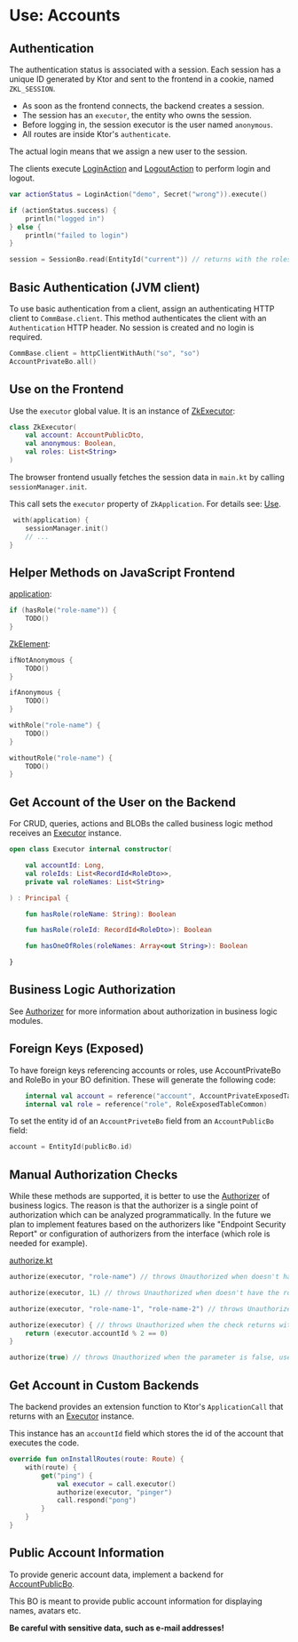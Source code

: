 # Use: Accounts

## Authentication

The authentication status is associated with a session. Each session has a unique ID generated by Ktor and sent to the
frontend in a cookie, named `ZKL_SESSION`.

* As soon as the frontend connects, the backend creates a session.
* The session has an `executor`, the entity who owns the session.
* Before logging in, the session executor is the user named `anonymous`.
* All routes are inside Ktor's `authenticate`.

The actual login means that we assign a new user to the session.

The clients execute [LoginAction](../../../../../lib/accounts/src/commonMain/kotlin/zakadabar/lib/accounts/data/LoginAction.kt)
and [LogoutAction](../../../../../lib/accounts/src/commonMain/kotlin/zakadabar/lib/accounts/data/LogoutAction.kt) 
to perform login and logout.

```kotlin
var actionStatus = LoginAction("demo", Secret("wrong")).execute()

if (actionStatus.success) {
    println("logged in")
} else {
    println("failed to login")
}

session = SessionBo.read(EntityId("current")) // returns with the roles of the logged in user
```

## Basic Authentication (JVM client)

To use basic authentication from a client, assign an authenticating HTTP client
to `CommBase.client`. This method authenticates the client with an `Authentication`
HTTP header. No session is created and no login is required.

```kotlin
CommBase.client = httpClientWithAuth("so", "so")
AccountPrivateBo.all()
```

## Use on the Frontend

Use the `executor` global value. It is an instance of [ZkExecutor](/src/jsMain/kotlin/zakadabar/stack/frontend/application/ZkExecutor.kt):

```kotlin
class ZkExecutor(
    val account: AccountPublicDto,
    val anonymous: Boolean,
    val roles: List<String>
)
```

The browser frontend usually fetches the session data in `main.kt` by calling `sessionManager.init`.

This call sets the `executor` property of `ZkApplication`. For details see: [Use](./Use.md).

```kotlin
 with(application) {
    sessionManager.init()
    // ...
}
```

## Helper Methods on JavaScript Frontend

[application](/src/jsMain/kotlin/zakadabar/stack/frontend/application/ZkApplication.kt):

```kotlin
if (hasRole("role-name")) {
    TODO()
}
```

[ZkElement](/src/jsMain/kotlin/zakadabar/stack/frontend/builtin/ZkElement.kt):

```kotlin
ifNotAnonymous {
    TODO()
}

ifAnonymous {
    TODO()
}

withRole("role-name") {
    TODO()
}

withoutRole("role-name") {
    TODO()
}
```

## Get Account of the User on the Backend

For CRUD, queries, actions and BLOBs the called business logic method receives
an [Executor](/src/jvmMain/kotlin/zakadabar/stack/backend/authorize/Executor.kt) instance.

```kotlin
open class Executor internal constructor(

    val accountId: Long,
    val roleIds: List<RecordId<RoleDto>>,
    private val roleNames: List<String>

) : Principal {

    fun hasRole(roleName: String): Boolean

    fun hasRole(roleId: RecordId<RoleDto>): Boolean

    fun hasOneOfRoles(roleNames: Array<out String>): Boolean

}
```

## Business Logic Authorization

See [Authorizer](../../backend/Authorizer.md) for more information about authorization
in business logic modules.

## Foreign Keys (Exposed)

To have foreign keys referencing accounts or roles, use AccountPrivateBo and RoleBo
in your BO definition. These will generate the following code:

```kotlin
    internal val account = reference("account", AccountPrivateExposedTableCommon)
    internal val role = reference("role", RoleExposedTableCommon)
```

To set the entity id of an `AccountPriveteBo` field from an `AccountPublicBo` field:

```kotlin
account = EntityId(publicBo.id)
```

## Manual Authorization Checks

<div data-zk-enrich="Note" data-zk-flavour="Info" data-zk-title="Authorizer Are Preferred">

While these methods are supported, it is better to use the [Authorizer](../../backend/Authorizer.md)
of business logics. The reason is that the authorizer is a single point of authorization
which can be analyzed programmatically. In the future we plan to implement features based
on the authorizers like "Endpoint Security Report" or configuration of authorizers from
the interface (which role is needed for example).

</div>

[authorize.kt](/src/jvmMain/kotlin/zakadabar/stack/backend/authorize/authorize.kt)

```kotlin
authorize(executor, "role-name") // throws Unauthorized when doesn't have the role

authorize(executor, 1L) // throws Unauthorized when doesn't have the role with the given role id

authorize(executor, "role-name-1", "role-name-2") // throws Unauthorized when doesn't have at lease one of the roles

authorize(executor) { // throws Unauthorized when the check returns with false
    return (executor.accountId % 2 == 0)
}

authorize(true) // throws Unauthorized when the parameter is false, use this to enable public access
```

## Get Account in Custom Backends

The backend provides an extension function to Ktor's `ApplicationCall` that returns with
an [Executor](/src/jvmMain/kotlin/zakadabar/stack/backend/authorize/Executor.kt) instance.

This instance has an `accountId` field which stores the id of the account that executes the code.

```kotlin
override fun onInstallRoutes(route: Route) {
    with(route) {
        get("ping") {
            val executor = call.executor()
            authorize(executor, "pinger")
            call.respond("pong")
        }
    }
}
```

## Public Account Information

To provide generic account data, implement a backend
for [AccountPublicBo](/src/commonMain/kotlin/zakadabar/stack/data/builtin/account/AccountPublicBo.kt).

This BO is meant to provide public account information for displaying names, avatars etc.

**Be careful with sensitive data, such as e-mail addresses!**

